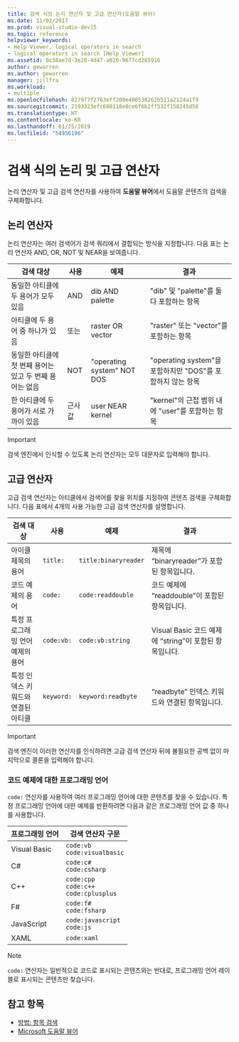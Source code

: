 ```yaml
---
title: 검색 식의 논리 연산자 및 고급 연산자(도움말 뷰어)
ms.date: 11/02/2017
ms.prod: visual-studio-dev15
ms.topic: reference
helpviewer_keywords:
- Help Viewer, logical operators in search
- logical operators in search [Help Viewer]
ms.assetid: 0c38ae7d-3e20-4d47-a020-9677cd285916
author: gewarren
ms.author: gewarren
manager: jillfra
ms.workload:
- multiple
ms.openlocfilehash: 827977f2763eff209e400538262b511a2124a1f9
ms.sourcegitcommit: 2193323efc608118e0ce6f6b2ff532f158245d56
ms.translationtype: HT
ms.contentlocale: ko-KR
ms.lasthandoff: 01/25/2019
ms.locfileid: "54956196"
---
```

# <a name="logical-and-advanced-operators-in-search-expressions"></a>검색 식의 논리 및 고급 연산자

논리 연산자 및 고급 검색 연산자를 사용하여 **도움말 뷰어**에서 도움말 콘텐츠의 검색을 구체화합니다.

## <a name="logical-operators"></a>논리 연산자

논리 연산자는 여러 검색어가 검색 쿼리에서 결합되는 방식을 지정합니다. 다음 표는 논리 연산자 AND, OR, NOT 및 NEAR을 보여줍니다.

|검색 대상|사용|예제|결과|
|-------------------|---------|-------------|------------|
|동일한 아티클에 두 용어가 모두 있음|AND|dib AND palette|"dib" 및 "palette"를 둘 다 포함하는 항목|
|아티클에 두 용어 중 하나가 있음|또는|raster OR vector|"raster" 또는 "vector"를 포함하는 항목|
|동일한 아티클에 첫 번째 용어는 있고 두 번째 용어는 없음|NOT|"operating system" NOT DOS|"operating system"을 포함하지만 "DOS"를 포함하지 않는 항목|
|한 아티클에 두 용어가 서로 가까이 있음|근사값|user NEAR kernel|"kernel"의 근접 범위 내에 "user"를 포함하는 항목|

> [!IMPORTANT]
> 검색 엔진에서 인식할 수 있도록 논리 연산자는 모두 대문자로 입력해야 합니다.

## <a name="advanced-operators"></a>고급 연산자

고급 검색 연산자는 아티클에서 검색어를 찾을 위치를 지정하여 콘텐츠 검색을 구체화합니다. 다음 표에서 4개의 사용 가능한 고급 검색 연산자를 설명합니다.

|검색 대상|사용|예제|결과|
|-------------------|---------|-------------|------------|
|아이클 제목의 용어|`title:`|`title:binaryreader`|제목에 “binaryreader”가 포함된 항목입니다.|
|코드 예제의 용어|`code:`|`code:readdouble`|코드 예제에 “readdouble”이 포함된 항목입니다.|
|특정 프로그래밍 언어 예제의 용어|`code:vb:`|`code:vb:string`|Visual Basic 코드 예제에 “string”이 포함된 항목입니다.|
|특정 인덱스 키워드와 연결된 아티클|`keyword:`|`keyword:readbyte`|“readbyte” 인덱스 키워드와 연결된 항목입니다.|

> [!IMPORTANT]
> 검색 엔진이 이러한 연산자를 인식하려면 고급 검색 연산자 뒤에 불필요한 공백 없이 마지막으로 콜론을 입력해야 합니다.

### <a name="programming-languages-for-code-examples"></a>코드 예제에 대한 프로그래밍 언어

`code:` 연산자를 사용하여 여러 프로그래밍 언어에 대한 콘텐츠를 찾을 수 있습니다. 특정 프로그래밍 언어에 대한 예제를 반환하려면 다음과 같은 프로그래밍 언어 값 중 하나를 사용합니다.

|프로그래밍 언어|검색 연산자 구문|
| - |---------|
|Visual Basic|`code:vb`<br/>`code:visualbasic`|
|C#|`code:c#`<br/>`code:csharp`|
|C++|`code:cpp`<br/>`code:c++`<br/>`code:cplusplus`|
|F#|`code:f#`<br/>`code:fsharp`|
|JavaScript|`code:javascript`<br/>`code:js`|
|XAML|`code:xaml`|

> [!NOTE]
> `code:` 연산자는 일반적으로 코드로 표시되는 콘텐츠와는 반대로, 프로그래밍 언어 레이블로 표시되는 콘텐츠만 찾습니다.

## <a name="see-also"></a>참고 항목

- [방법: 항목 검색](../help-viewer/find-topics.md)
- [Microsoft 도움말 뷰어](../help-viewer/overview.md)
